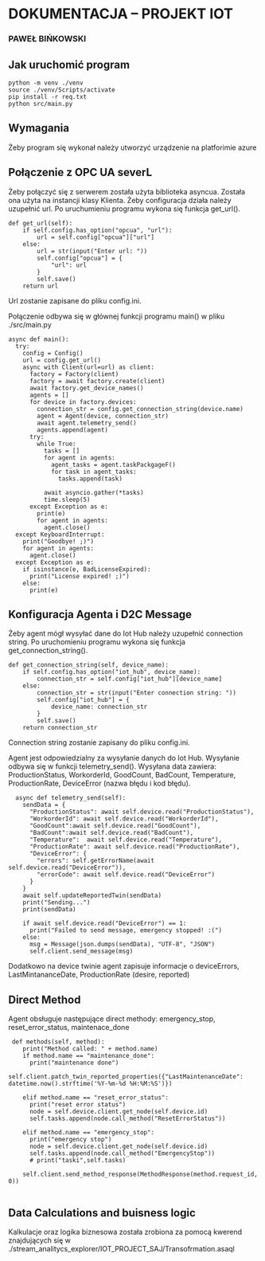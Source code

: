 # DOKUMENTACJA – PROJEKT IOT 
### PAWEŁ BIŃKOWSKI

## Jak uruchomić program
```
python -m venv ./venv
source ./venv/Scripts/activate
pip install -r req.txt
python src/main.py
```

## Wymagania
Żeby program się wykonał należy utworzyć urządzenie na platforimie azure

## Połączenie z OPC UA severL
Żeby połączyć się z serwerem została użyta biblioteka asyncua. Została ona użyta na instancji klasy Klienta.
Żeby configuracja działa należy uzupełnić url. Po uruchumieniu programu wykona się funkcja get_url().

```
def get_url(self):
    if self.config.has_option("opcua", "url"):
        url = self.config["opcua"]["url"]
    else:
        url = str(input("Enter url: "))
        self.config["opcua"] = {
            "url": url
        }
        self.save()
    return url
```
Url zostanie zapisane do pliku config.ini.

Połączenie odbywa się w głównej funkcji programu main() w pliku ./src/main.py

```
async def main():
  try:
    config = Config()
    url = config.get_url()
    async with Client(url=url) as client:
      factory = Factory(client)
      factory = await factory.create(client)
      await factory.get_device_names()
      agents = []
      for device in factory.devices:
        connection_str = config.get_connection_string(device.name)
        agent = Agent(device, connection_str)
        await agent.telemetry_send()
        agents.append(agent)
      try:
        while True:
          tasks = []
          for agent in agents:
            agent_tasks = agent.taskPackgageF()
            for task in agent_tasks:
              tasks.append(task)

          await asyncio.gather(*tasks)
          time.sleep(5)
      except Exception as e:
        print(e) 
        for agent in agents:
          agent.close()
  except KeyboardInterrupt:
    print("Goodbye! ;)")
    for agent in agents:
      agent.close()
  except Exception as e:
    if isinstance(e, BadLicenseExpired):
      print("License expired! ;)")
    else:
      print(e)
```
## Konfiguracja Agenta i D2C Message
Żeby agent mógł wysyłać dane do Iot Hub należy uzupełnić connection string. Po uruchomieniu programu wykona się funkcja get_connection_string().

```
def get_connection_string(self, device_name):
    if self.config.has_option("iot_hub", device_name):
        connection_str = self.config["iot_hub"][device_name]
    else:
        connection_str = str(input("Enter connection string: "))
        self.config["iot_hub"] = {
            device_name: connection_str
        }
        self.save()
    return connection_str
```
Connection string zostanie zapisany do pliku config.ini.

Agent jest odpowiedzialny za wysyłanie danych do Iot Hub. Wysyłanie odbywa się w funkcji telemetry_send().
Wysyłana data zawiera: ProductionStatus, WorkorderId, GoodCount, BadCount, Temperature, ProductionRate, DeviceError (nazwa błędu i kod błędu).

```
  async def telemetry_send(self):
    sendData = {
      "ProductionStatus": await self.device.read("ProductionStatus"),
      "WorkorderId": await self.device.read("WorkorderId"),
      "GoodCount":await self.device.read("GoodCount"),
      "BadCount":await self.device.read("BadCount"),
      "Temperature":  await self.device.read("Temperature"),
      "ProductionRate": await self.device.read("ProductionRate"),
      "DeviceError": { 
        "errors": self.getErrorName(await self.device.read("DeviceError")),
        "errorCode": await self.device.read("DeviceError")
      }
    }
    await self.updateReportedTwin(sendData)
    print("Sending...")
    print(sendData)

    if await self.device.read("DeviceError") == 1:
      print("Failed to send message, emergency stopped! :(")
    else:
      msg = Message(json.dumps(sendData), "UTF-8", "JSON")
      self.client.send_message(msg)

```

Dodatkowo na device twinie agent zapisuje informacje o deviceErrors, LastMintananceDate, ProductionRate (desire, reported)


## Direct Method

Agent obsługuje następujące direct methody: emergency_stop, reset_error_status, maintenace_done 

```
 def methods(self, method):
    print("Method called: " + method.name)
    if method.name == "maintenance_done":
      print("maintenance done")
      self.client.patch_twin_reported_properties({"LastMaintenanceDate":  datetime.now().strftime('%Y-%m-%d %H:%M:%S')})
    
    elif method.name == "reset_error_status":
      print("reset error status")
      node = self.device.client.get_node(self.device.id)
      self.tasks.append(node.call_method("ResetErrorStatus"))
  
    elif method.name == "emergency_stop":
      print("emergency stop")
      node = self.device.client.get_node(self.device.id)
      self.tasks.append(node.call_method("EmergencyStop"))
      # print("taski",self.tasks)
    
    self.client.send_method_response(MethodResponse(method.request_id, 0))
  
```

## Data Calculations and buisness logic

Kalkulacje oraz logika biznesowa została zrobiona za pomocą kwerend znajdujących się w ./stream_analitycs_explorer/IOT_PROJECT_SAJ/Transofrmation.asaql
